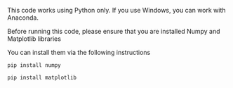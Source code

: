 

This code works using Python only. If you use Windows, you can work with Anaconda. 

Before running this code, please ensure that you are installed Numpy and Matplotlib libraries

You can install them via the following instructions
```
pip install numpy

pip install matplotlib
```
